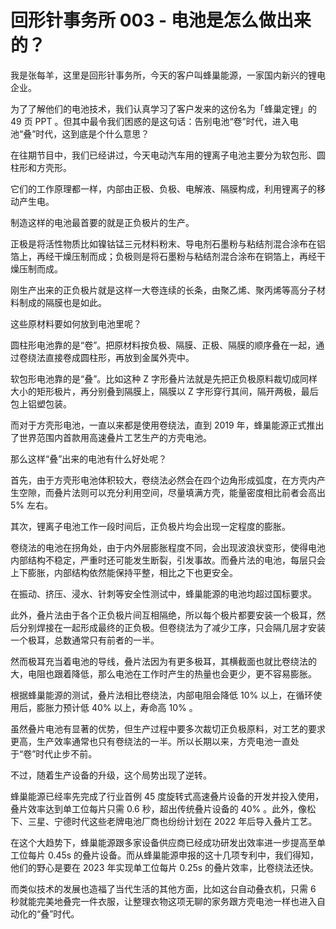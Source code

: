 # 回形针事务所 003 - 电池是怎么做出来的？

我是张每羊，这里是回形针事务所，今天的客户叫蜂巢能源，一家国内新兴的锂电企业。

为了了解他们的电池技术，我们认真学习了客户发来的这份名为「蜂巢定锂」的 49 页 PPT 。但其中最令我们困惑的是这句话：告别电池“卷”时代，进入电池“叠”时代，这到底是个什么意思？

在往期节目中，我们已经讲过，今天电动汽车用的锂离子电池主要分为软包形、圆柱形和方壳形。

它们的工作原理都一样，内部由正极、负极、电解液、隔膜构成，利用锂离子的移动产生电。

制造这样的电池最首要的就是正负极片的生产。

正极是将活性物质比如镍钴锰三元材料粉末、导电剂石墨粉与粘结剂混合涂布在铝箔上，再经干燥压制而成；负极则是将石墨粉与粘结剂混合涂布在铜箔上，再经干燥压制而成。

刚生产出来的正负极片就是这样一大卷连续的长条，由聚乙烯、聚丙烯等高分子材料制成的隔膜也是如此。

这些原材料要如何放到电池里呢？

圆柱形电池靠的是“卷”。把原材料按负极、隔膜、正极、隔膜的顺序叠在一起，通过卷绕法直接卷成圆柱形，再放到金属外壳中。

软包形电池靠的是“叠”。比如这种 Z 字形叠片法就是先把正负极原料裁切成同样大小的矩形极片，再分别叠到隔膜上，隔膜以 Z 字形穿行其间，隔开两极，最后包上铝塑包装。

而对于方壳形电池，一直以来都是使用卷绕法，直到 2019 年，蜂巢能源正式推出了世界范围内首款用高速叠片工艺生产的方壳电池。

那么这样“叠”出来的电池有什么好处呢？

首先，由于方壳形电池体积较大，卷绕法必然会在四个边角形成弧度，在方壳内产生空隙，而叠片法则可以充分利用空间，尽量填满方壳，能量密度相比前者会高出 5% 左右。

其次，锂离子电池工作一段时间后，正负极片均会出现一定程度的膨胀。

卷绕法的电池在拐角处，由于内外层膨胀程度不同，会出现波浪状变形，使得电池内部结构不稳定，严重时还可能发生断裂，引发事故。而叠片法的电池，每层只会上下膨胀，内部结构依然能保持平整，相比之下也更安全。

在振动、挤压、浸水、针刺等安全性测试中，蜂巢能源的电池均超过国标要求。

此外，叠片法由于各个正负极片间互相隔绝，所以每个极片都要安装一个极耳，然后分别焊接在一起形成最终的正负极。但卷绕法为了减少工序，只会隔几层才安装一个极耳，总数通常只有前者的一半。

然而极耳充当着电池的导线，叠片法因为有更多极耳，其横截面也就比卷绕法的大，电阻也跟着降低，那么电池在工作时产生的热量也会更少，更不容易膨胀。

根据蜂巢能源的测试，叠片法相比卷绕法，内部电阻会降低 10% 以上，在循环使用后，膨胀力预计低 40% 以上，寿命高 10% 。

虽然叠片电池有显著的优势，但生产过程中要多次裁切正负极原料，对工艺的要求更高，生产效率通常也只有卷绕法的一半。所以长期以来，方壳电池一直处于“卷”时代止步不前。

不过，随着生产设备的升级，这个局势出现了逆转。

蜂巢能源已经率先完成了行业首例 45 度旋转式高速叠片设备的开发并投入使用，叠片效率达到单工位每片只需 0.6 秒，超出传统叠片设备的 40% 。此外，像松下、三星、宁德时代这些老牌电池厂商也纷纷计划在 2022 年后导入叠片工艺。

在这个大趋势下，蜂巢能源跟多家设备供应商已经成功研发出效率进一步提高至单工位每片 0.45s 的叠片设备。而从蜂巢能源申报的这十几项专利中，我们得知，他们的野心是要在 2023 年实现单工位每片 0.25s 的叠片效率，比卷绕法还快。

而类似技术的发展也造福了当代生活的其他方面，比如这台自动叠衣机，只需 6 秒就能完美地叠完一件衣服，让整理衣物这项无聊的家务跟方壳电池一样也进入自动化的“叠”时代。